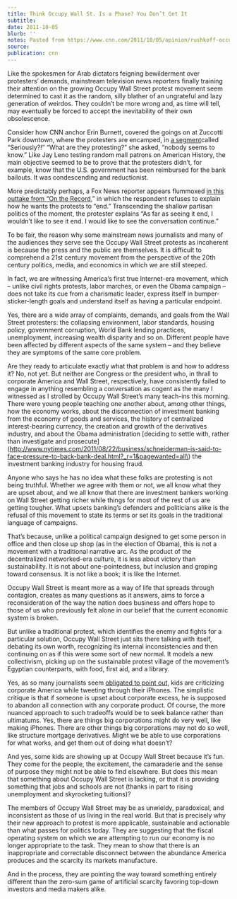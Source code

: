 ```yaml
---
title: Think Occupy Wall St. Is a Phase? You Don’t Get It
subtitle:
date: 2011-10-05
blurb: ''
notes: Pasted from https://www.cnn.com/2011/10/05/opinion/rushkoff-occupy-wall-street/index.html , edited for formatting
source:
publication: cnn
---
```


Like the spokesmen for Arab dictators feigning bewilderment over protesters’ demands, mainstream television news reporters finally training their attention on the growing Occupy Wall Street protest movement seem determined to cast it as the random, silly blather of an ungrateful and lazy generation of weirdos. They couldn’t be more wrong and, as time will tell, may eventually be forced to accept the inevitability of their own obsolescence.

Consider how CNN anchor Erin Burnett, covered the goings on at Zuccotti Park downtown, where the protesters are encamped, in [a segment](http://transcripts.cnn.com/TRANSCRIPTS/1110/03/ebo.01.html)called “Seriously?!” “What are they protesting?” she asked, “nobody seems to know.” Like Jay Leno testing random mall patrons on American History, the main objective seemed to be to prove that the protesters didn’t, for example, know that the U.S. government has been reimbursed for the bank bailouts. It was condescending and reductionist.

More predictably perhaps, a Fox News reporter appears flummoxed [in this outtake from “On the Record](http://www.mediaite.com/tv/van-susteren-explains-why-anti-fox-interview-with-occupy-wall-st-protester-got-cut/),” in which the respondent refuses to explain how he wants the protests to “end.” Transcending the shallow partisan politics of the moment, the protester explains “As far as seeing it end, I wouldn’t like to see it end. I would like to see the conversation continue.”

To be fair, the reason why some mainstream news journalists and many of the audiences they serve see the Occupy Wall Street protests as incoherent is because the press and the public are themselves. It is difficult to comprehend a 21st century movement from the perspective of the 20th century politics, media, and economics in which we are still steeped.

In fact, we are witnessing America’s first true Internet-era movement, which – unlike civil rights protests, labor marches, or even the Obama campaign – does not take its cue from a charismatic leader, express itself in bumper-sticker-length goals and understand itself as having a particular endpoint.

Yes, there are a wide array of complaints, demands, and goals from the Wall Street protesters: the collapsing environment, labor standards, housing policy, government corruption, World Bank lending practices, unemployment, increasing wealth disparity and so on. Different people have been affected by different aspects of the same system – and they believe they are symptoms of the same core problem.

Are they ready to articulate exactly what that problem is and how to address it? No, not yet. But neither are Congress or the president who, in thrall to corporate America and Wall Street, respectively, have consistently failed to engage in anything resembling a conversation as cogent as the many I witnessed as I strolled by Occupy Wall Street’s many teach-ins this morning. There were young people teaching one another about, among other things, how the economy works, about the disconnection of investment banking from the economy of goods and services, the history of centralized interest-bearing currency, the creation and growth of the derivatives industry, and about the Obama administration [deciding to settle with, rather than investigate and prosecute](http://www.nytimes.com/2011/08/22/business/schneiderman-is-said-to-face-pressure-to-back-bank-deal.html?_r=1&pagewanted=all\) the investment banking industry for housing fraud.

Anyone who says he has no idea what these folks are protesting is not being truthful. Whether we agree with them or not, we all know what they are upset about, and we all know that there are investment bankers working on Wall Street getting richer while things for most of the rest of us are getting tougher. What upsets banking’s defenders and politicians alike is the refusal of this movement to state its terms or set its goals in the traditional language of campaigns.

That’s because, unlike a political campaign designed to get some person in office and then close up shop (as in the election of Obama), this is not a movement with a traditional narrative arc. As the product of the decentralized networked-era culture, it is less about victory than sustainability. It is not about one-pointedness, but inclusion and groping toward consensus. It is not like a book; it is like the Internet.

Occupy Wall Street is meant more as a way of life that spreads through contagion, creates as many questions as it answers, aims to force a reconsideration of the way the nation does business and offers hope to those of us who previously felt alone in our belief that the current economic system is broken.

But unlike a traditional protest, which identifies the enemy and fights for a particular solution, Occupy Wall Street just sits there talking with itself, debating its own worth, recognizing its internal inconsistencies and then continuing on as if this were some sort of new normal. It models a new collectivism, picking up on the sustainable protest village of the movement’s Egyptian counterparts, with food, first aid, and a library.

Yes, as so many journalists seem [obligated to point out](http://www.nytimes.com/2011/09/25/nyregion/protesters-are-gunning-for-wall-street-with-faulty-aim.html?scp=2&sq=occupy%20wall%20street&st=cse), kids are criticizing corporate America while tweeting through their iPhones. The simplistic critique is that if someone is upset about corporate excess, he is supposed to abandon all connection with any corporate product. Of course, the more nuanced approach to such tradeoffs would be to seek balance rather than ultimatums. Yes, there are things big corporations might do very well, like making iPhones. There are other things big corporations may not do so well, like structure mortgage derivatives. Might we be able to use corporations for what works, and get them out of doing what doesn’t?

And yes, some kids are showing up at Occupy Wall Street because it’s fun. They come for the people, the excitement, the camaraderie and the sense of purpose they might not be able to find elsewhere. But does this mean that something about Occupy Wall Street is lacking, or that it is providing something that jobs and schools are not (thanks in part to rising unemployment and skyrocketing tuitions)?

The members of Occupy Wall Street may be as unwieldy, paradoxical, and inconsistent as those of us living in the real world. But that is precisely why their new approach to protest is more applicable, sustainable and actionable than what passes for politics today. They are suggesting that the fiscal operating system on which we are attempting to run our economy is no longer appropriate to the task. They mean to show that there is an inappropriate and correctable disconnect between the abundance America produces and the scarcity its markets manufacture.

And in the process, they are pointing the way toward something entirely different than the zero-sum game of artificial scarcity favoring top-down investors and media makers alike.
